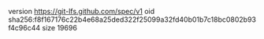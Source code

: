 version https://git-lfs.github.com/spec/v1
oid sha256:f8f167176c22b4e68a25ded322f25099a32fd40b01b7c18bc0802b93f4c96c44
size 19696
